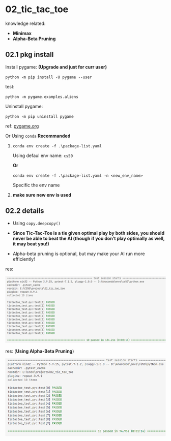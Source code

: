 # 02_tic_tac_toe

knowledge related:

- **Minimax**
- **Alpha-Beta Pruning**

## 02.1 pkg install

Install pygame: **(Upgrade and just for curr user)**

`python -m pip install -U pygame --user`

test: 

`python -m pygame.examples.aliens`

Uninstall pygame:

`python -m pip uninstall pygame`

ref: [pygame.org](https://www.pygame.org/wiki/GettingStarted)

Or Using `conda` **Recommanded**

1. `conda env create -f .\package-list.yaml`

    Using defaul env name: `cs50`

    **Or**

    `conda env create -f .\package-list.yaml -n <new_env_name>`

    Specific the env name

2. **make sure new env is used**


## 02.2 details

- Using `copy.deepcopy()`

- **Since Tic-Tac-Toe is a tie given optimal play by both sides, you should never be able to beat the AI (though if you don’t play optimally as well, it may beat you!)**

- Alpha-beta pruning is optional, but may make your AI run more efficiently!

res:

![1673177070388](image/README/1673177070388.png)

res: (**Using Alpha-Beta Pruning**)

![1673179781373](image/README/1673179781373.png)
